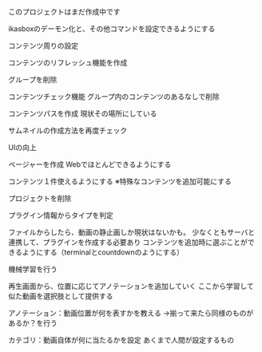 このプロジェクトはまだ作成中です

ikasboxのデーモン化と、その他コマンドを設定できるようにする

コンテンツ周りの設定

  コンテンツのリフレッシュ機能を作成

  グループを削除

  コンテンツチェック機能
    グループ内のコンテンツのあるなしで削除

  コンテンツパスを作成
     現状その場所にしている

  サムネイルの作成方法を再度チェック


UIの向上

   ページャーを作成
   Webでほとんどできるようにする

   コンテンツ１件使えるようにする
   ※特殊なコンテンツを追加可能にする

   プロジェクトを削除

プラグイン情報からタイプを判定

   ファイルからしたら、動画の静止画しか現状はないかも。
   少なくともサーバと連携して、プラグインを作成する必要あり
   コンテンツを追加時に選ぶことができるようにする（terminalとcountdownのようにする）


機械学習を行う

   再生画面から、位置に応じてアノテーションを追加していく
   ここから学習して似た動画を選択肢として提供する

   アノテーション：動画位置が何を表すかを教える
     →揃って来たら同様のものがあるか？を行う

   カテゴリ：動画自体が何に当たるかを設定
      あくまで人間が設定するもの

